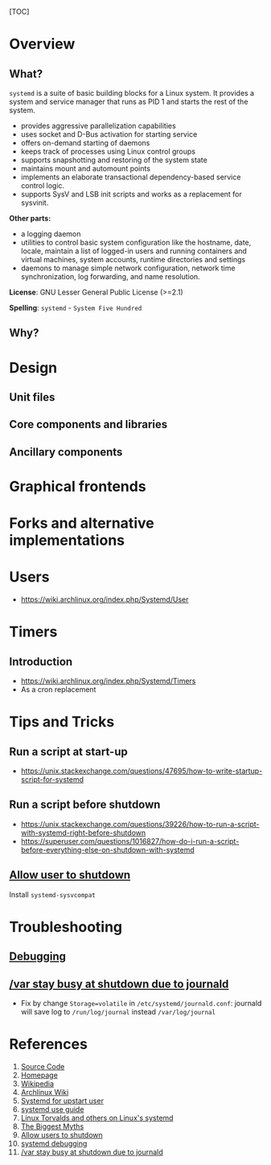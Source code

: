 [TOC]

# Overview

## What?

`systemd` is a suite of basic building blocks for a Linux system. It
provides a system and service manager that runs as PID 1 and starts the
rest of the system.

- provides aggressive parallelization capabilities
- uses socket and D-Bus activation for starting service
- offers on-demand starting of daemons
- keeps track of processes using Linux control groups
- supports snapshotting and restoring of the system state
- maintains mount and automount points
- implements an elaborate transactional dependency-based service control
  logic.
- supports SysV and LSB init scripts and works as a replacement for
  sysvinit.

**Other parts:**
- a logging daemon
- utilities to control basic system configuration like the hostname,
  date, locale, maintain a list of logged-in users and running
  containers and virtual machines, system accounts, runtime directories
  and settings
- daemons to manage simple network configuration, network time
  synchronization, log forwarding, and name resolution.

**License**: GNU Lesser General Public License (>=2.1)

**Spelling**: `systemd` - `System Five Hundred`

## Why?


# Design

## Unit files

## Core components and libraries

## Ancillary components

# Graphical frontends

# Forks and alternative implementations

# Users

- https://wiki.archlinux.org/index.php/Systemd/User

# Timers

## Introduction

- https://wiki.archlinux.org/index.php/Systemd/Timers
- As a cron replacement

# Tips and Tricks

## Run a script at start-up

- https://unix.stackexchange.com/questions/47695/how-to-write-startup-script-for-systemd

## Run a script before shutdown

- https://unix.stackexchange.com/questions/39226/how-to-run-a-script-with-systemd-right-before-shutdown
- https://superuser.com/questions/1016827/how-do-i-run-a-script-before-everything-else-on-shutdown-with-systemd

## [Allow user to shutdown][9]

Install `systemd-sysvcompat`

# Troubleshooting

## [Debugging][10]

## [/var stay busy at shutdown due to journald][11]

- Fix by change `Storage=volatile` in `/etc/systemd/journald.conf`:
  journald will save log to `/run/log/journal` instead
  `/var/log/journal`

# References

1. [Source Code][1]
2. [Homepage][2]
3. [Wikipedia][3]
4. [Archlinux Wiki][4]
5. [Systemd for upstart user][5]
6. [systemd use guide][6]
7. [Linux Torvalds and others on Linux's systemd][7]
8. [The Biggest Myths][8]
9. [Allow users to shutdown][9]
10. [systemd debugging][10]
11. [/var stay busy at shutdown due to journald][11]

[1]: https://github.com/systemd/systemd "Source Code"
[2]: https://freedesktop.org/wiki/Software/systemd/ "Homepage"
[3]: https://en.wikipedia.org/wiki/Systemd "Systemd - Wikipedia"
[4]: https://wiki.archlinux.org/index.php/Systemd "Systemd - Arch Wiki"
[5]: https://wiki.ubuntu.com/SystemdForUpstartUsers "Systemd for upstart users"
[6]: https://www.digitalocean.com/community/tutorials/how-to-use-systemctl-to-manage-systemd-services-and-units "Systemd tutorials"
[7]: http://www.zdnet.com/article/linus-torvalds-and-others-on-linuxs-systemd/ "Linus Torvalds and others on Linux's systemd"
[8]: http://0pointer.de/blog/projects/the-biggest-myths.html "Systemd the biggest myths"
[9]: https://wiki.archlinux.org/index.php/Allow_users_to_shutdown "Allow users to shutdown"
[10]: https://freedesktop.org/wiki/Software/systemd/Debugging/ "Systemd debugging"
[11]: https://github.com/systemd/systemd/issues/867 "/var stay busy at shutdown due to journald"
